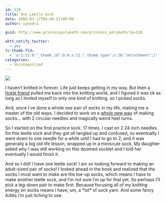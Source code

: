 ```yaml
---
id: 128
title: One Leetle Sock
date: 2008-03-17T08:48:51+00:00
author: synedra

guid: http://www.princesspolymath.com/princess_polymath/?p=128

aktt_notify_twitter:
  - yes
tc-thumb-fld:
  - 'a:2:{s:9:"_thumb_id";b:0;s:11:"_thumb_type";s:10:"attachment";}'
categories:
  - Uncategorized
---
```

![](http://farm3.static.flickr.com/2007/2336881194_fef98a5d70_m.jpg)
  
I haven&#8217;t knitted in forever. Life just keeps getting in my way. But then a [fickle friend](http://www.fickleknitter.com/) pulled me back into the knitting world, and I figured it was ok as long as I limited myself to only one kind of knitting, so I picked socks.
  
And, since I&#8217;ve done a whole one pair of socks in my life, making me a master of the old ways, I decided to work on a [whole new way](http://www.amazon.com/New-Pathways-Sock-Knitters-Book/dp/0970886969/ref=sr_1_1?ie=UTF8&s=books&qid=1205770865&sr=8-1) of making socks&#8230; with 2 circular needles and magically weird heel turns.
  
So I started on the first practice sock. 17 times. I cast on 2 24 inch needles for this leetle sock and they got all tangled up and confused, so eventually I went down to one needle for a while until I had to go to 2, and it was generally a big old life lesson, wrapped up in a miniscule sock. My daughter asked why I was still working on this doomed socklet and I told her eventually I would finish it.
  
And so I did! I have one leetle sock! I am so looking forward to making an adult-sized pair of socks! I looked ahead in the book and realized that the socks I most want to make are the toe-up socks, which means I have to make another leetle sock, and I&#8217;m not sure I&#8217;m up for that yet. So perhaps I&#8217;ll pick a leg-down pair to make first. Because focusing all of my knitting energy on socks means I have, um, a \*lot\* of sock yarn. And some fancy Addis I&#8217;m just itching to use.